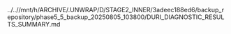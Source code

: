 ../..//mnt/h/ARCHIVE/.UNWRAP/D/STAGE2_INNER/3adeec188ed6/backup_repository/phase5_5_backup_20250805_103800/DURI_DIAGNOSTIC_RESULTS_SUMMARY.md